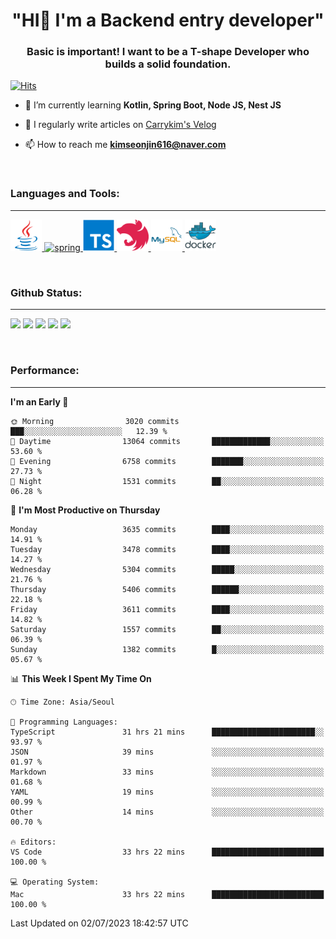 <h1 align="center">"HI👋 I'm a Backend entry developer" </h1>
<h3 align="center">Basic is important! I want to be a T-shape Developer who builds a solid foundation.</h3>

[![Hits](https://hits.seeyoufarm.com/api/count/incr/badge.svg?url=https%3A%2F%2Fgithub.com%2Fgimseonjin&count_bg=%2318BFE5&title_bg=%23555555&icon=ko-fi.svg&icon_color=%23E7E7E7&title=hits&edge_flat=false)](https://hits.seeyoufarm.com)

- 🌱 I’m currently learning **Kotlin, Spring Boot, Node JS, Nest JS**

- 📝 I regularly write articles on [Carrykim's Velog](https://velog.io/@carrykim)

- 📫 How to reach me **kimseonjin616@naver.com**

<br/>

<h3 align="left">Languages and Tools:</h3>

***

<p align="left"> 
 <a href="https://www.java.com" target="_blank" rel="noreferrer"> <img src="https://raw.githubusercontent.com/devicons/devicon/master/icons/java/java-original.svg" alt="java" width="10%" height="10%"/> </a>
 <a href="https://spring.io/" target="_blank" rel="noreferrer"> <img src="https://www.vectorlogo.zone/logos/springio/springio-icon.svg" alt="spring" width="10%" height="10%"/> </a>
  <a href="https://www.typescriptlang.org/" target="_blank" rel="noreferrer"> <img src="https://raw.githubusercontent.com/devicons/devicon/master/icons/typescript/typescript-original.svg" alt="typescript" width="10%" height="10%"/> </a>
<a href="https://nestjs.com/" target="_blank" rel="noreferrer"> <img src="https://raw.githubusercontent.com/devicons/devicon/master/icons/nestjs/nestjs-plain.svg" alt="nestjs" width="10%" height="10%"/> </a> 
<a href="https://www.mysql.com/" target="_blank" rel="noreferrer"> <img src="https://raw.githubusercontent.com/devicons/devicon/master/icons/mysql/mysql-original-wordmark.svg" alt="mysql" width="10%" height="10%"/>  </a>
 <a href="https://www.docker.com/" target="_blank" rel="noreferrer"> <img src="https://raw.githubusercontent.com/devicons/devicon/master/icons/docker/docker-original-wordmark.svg" alt="docker" width="10%" height="10%"/> </a>
 </p>
</p>

<br/>

<h3 align="left">Github Status:</h3>

***

![](http://github-profile-summary-cards.vercel.app/api/cards/profile-details?username=gimseonjin&theme=nord_bright)
![](http://github-profile-summary-cards.vercel.app/api/cards/repos-per-language?username=gimseonjin&theme=nord_bright)
![](http://github-profile-summary-cards.vercel.app/api/cards/most-commit-language?username=gimseonjin&theme=nord_bright)
![](http://github-profile-summary-cards.vercel.app/api/cards/stats?username=gimseonjin&theme=nord_bright)
![](http://github-profile-summary-cards.vercel.app/api/cards/productive-time?username=gimseonjin&theme=nord_bright&utcOffset=8)


<br/>

<h3 align="left">Performance:</h3>

***

<!--START_SECTION:waka-->
**I'm an Early 🐤** 

```text
🌞 Morning                3020 commits        ███░░░░░░░░░░░░░░░░░░░░░░   12.39 % 
🌆 Daytime                13064 commits       █████████████░░░░░░░░░░░░   53.60 % 
🌃 Evening                6758 commits        ███████░░░░░░░░░░░░░░░░░░   27.73 % 
🌙 Night                  1531 commits        ██░░░░░░░░░░░░░░░░░░░░░░░   06.28 % 
```
📅 **I'm Most Productive on Thursday** 

```text
Monday                   3635 commits        ████░░░░░░░░░░░░░░░░░░░░░   14.91 % 
Tuesday                  3478 commits        ████░░░░░░░░░░░░░░░░░░░░░   14.27 % 
Wednesday                5304 commits        █████░░░░░░░░░░░░░░░░░░░░   21.76 % 
Thursday                 5406 commits        ██████░░░░░░░░░░░░░░░░░░░   22.18 % 
Friday                   3611 commits        ████░░░░░░░░░░░░░░░░░░░░░   14.82 % 
Saturday                 1557 commits        ██░░░░░░░░░░░░░░░░░░░░░░░   06.39 % 
Sunday                   1382 commits        █░░░░░░░░░░░░░░░░░░░░░░░░   05.67 % 
```


📊 **This Week I Spent My Time On** 

```text
🕑︎ Time Zone: Asia/Seoul

💬 Programming Languages: 
TypeScript               31 hrs 21 mins      ███████████████████████░░   93.97 % 
JSON                     39 mins             ░░░░░░░░░░░░░░░░░░░░░░░░░   01.97 % 
Markdown                 33 mins             ░░░░░░░░░░░░░░░░░░░░░░░░░   01.68 % 
YAML                     19 mins             ░░░░░░░░░░░░░░░░░░░░░░░░░   00.99 % 
Other                    14 mins             ░░░░░░░░░░░░░░░░░░░░░░░░░   00.70 % 

🔥 Editors: 
VS Code                  33 hrs 22 mins      █████████████████████████   100.00 % 

💻 Operating System: 
Mac                      33 hrs 22 mins      █████████████████████████   100.00 % 
```


 Last Updated on 02/07/2023 18:42:57 UTC
<!--END_SECTION:waka-->

<div align="center">
  
